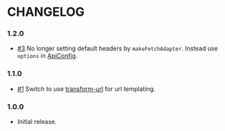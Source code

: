 # CHANGELOG

### 1.2.0

- [#3] No longer setting default headers by `makeFetchAdapter`.
  Instead use `options` in [ApiConfig].

### 1.1.0

- [#1] Switch to use [transform-url] for url templating.

### 1.0.0

- Initial release.


[#1]:https://github.com/godaddy/reduxful/pull/1
[#3]:https://github.com/godaddy/reduxful/pull/3
[transform-url]:https://github.com/godaddy/transform-url#readme
[ApiConfig]:https://github.com/godaddy/reduxful/blob/master/docs/api.md#apiconfig--object
